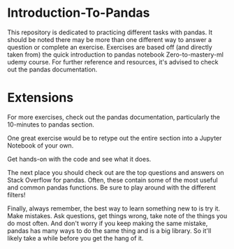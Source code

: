 # Introduction-To-Pandas
This repository is dedicated to practicing different tasks with pandas. 
It should be noted there may be more than one different way to answer a question or complete an exercise.
Exercises are based off (and directly taken from) the quick introduction to pandas notebook Zero-to-mastery-ml udemy course.
For further reference and resources, it's advised to check out the pandas documentation.

# Extensions
For more exercises, check out the pandas documentation, particularly the 10-minutes to pandas section.

One great exercise would be to retype out the entire section into a Jupyter Notebook of your own.

Get hands-on with the code and see what it does.

The next place you should check out are the top questions and answers on Stack Overflow for pandas. Often, these contain some of the most useful and common pandas functions. Be sure to play around with the different filters!

Finally, always remember, the best way to learn something new to is try it. Make mistakes. Ask questions, get things wrong, take note of the things you do most often. And don't worry if you keep making the same mistake, pandas has many ways to do the same thing and is a big library. So it'll likely take a while before you get the hang of it.
